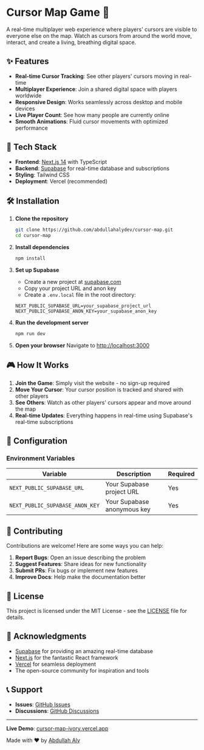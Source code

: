 # Cursor Map Game 🎯

A real-time multiplayer web experience where players' cursors are visible to everyone else on the map. Watch as cursors from around the world move, interact, and create a living, breathing digital space.

## ✨ Features

- **Real-time Cursor Tracking**: See other players' cursors moving in real-time
- **Multiplayer Experience**: Join a shared digital space with players worldwide
- **Responsive Design**: Works seamlessly across desktop and mobile devices
- **Live Player Count**: See how many people are currently online
- **Smooth Animations**: Fluid cursor movements with optimized performance

## 🚀 Tech Stack

- **Frontend**: [Next.js 14](https://nextjs.org/) with TypeScript
- **Backend**: [Supabase](https://supabase.com/) for real-time database and subscriptions
- **Styling**: Tailwind CSS
- **Deployment**: Vercel (recommended)

## 🛠️ Installation

1. **Clone the repository**
   ```bash
   git clone https://github.com/abdullahalydev/cursor-map.git
   cd cursor-map
   ```

2. **Install dependencies**
   ```bash
   npm install
   ```

3. **Set up Supabase**
   - Create a new project at [supabase.com](https://supabase.com)
   - Copy your project URL and anon key
   - Create a `.env.local` file in the root directory:
   ```env
   NEXT_PUBLIC_SUPABASE_URL=your_supabase_project_url
   NEXT_PUBLIC_SUPABASE_ANON_KEY=your_supabase_anon_key
   ```

4. **Run the development server**
   ```bash
   npm run dev
   ```

5. **Open your browser**
   Navigate to [http://localhost:3000](http://localhost:3000)

## 🎮 How It Works

1. **Join the Game**: Simply visit the website - no sign-up required
2. **Move Your Cursor**: Your cursor position is tracked and shared with other players
3. **See Others**: Watch as other players' cursors appear and move around the map
4. **Real-time Updates**: Everything happens in real-time using Supabase's real-time subscriptions


## 🔧 Configuration

### Environment Variables

| Variable | Description | Required |
|----------|-------------|----------|
| `NEXT_PUBLIC_SUPABASE_URL` | Your Supabase project URL | Yes |
| `NEXT_PUBLIC_SUPABASE_ANON_KEY` | Your Supabase anonymous key | Yes |

## 🤝 Contributing

Contributions are welcome! Here are some ways you can help:

1. **Report Bugs**: Open an issue describing the problem
2. **Suggest Features**: Share ideas for new functionality
3. **Submit PRs**: Fix bugs or implement new features
4. **Improve Docs**: Help make the documentation better

## 📝 License

This project is licensed under the MIT License - see the [LICENSE](LICENSE) file for details.

## 🙏 Acknowledgments

- [Supabase](https://supabase.com) for providing an amazing real-time database
- [Next.js](https://nextjs.org) for the fantastic React framework
- [Vercel](https://vercel.com) for seamless deployment
- The open-source community for inspiration and tools

## 📞 Support

- **Issues**: [GitHub Issues](https://github.com/abdullahalydev/cursor-map/issues)
- **Discussions**: [GitHub Discussions](https://github.com/abdullahalydev/cursor-map/discussions)

---

**Live Demo**: [cursor-map-ivory.vercel.app](https://cursor-map-ivory.vercel.app)

Made with ❤️ by [Abdullah Aly](https://github.com/abdullahalydev)